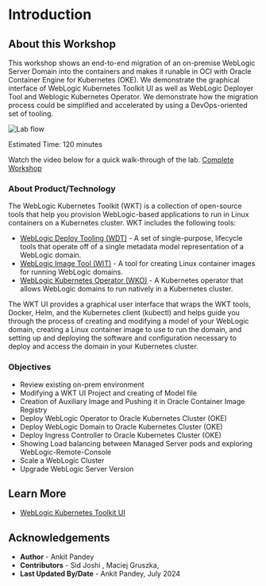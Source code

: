 # Introduction

## About this Workshop

This workshop shows an end-to-end migration of an on-premise WebLogic Server Domain into the containers and makes it runable in OCI with Oracle Container Engine for Kubernetes (OKE). We demonstrate the graphical interface of WebLogic Kubernetes Toolkit UI as well as WebLogic Deployer Tool and Weblogic Kubernetes Operator. We demonstrate how the migration process could be simplified and accelerated by using a DevOps-oriented set of tooling.

![Lab flow](images/lab-flow.png)

Estimated Time: 120 minutes

Watch the video below for a quick walk-through of the lab.
[Complete Workshop](videohub:1_q1mmkimy)

### About Product/Technology

The WebLogic Kubernetes Toolkit (WKT) is a collection of open-source tools that help you provision WebLogic-based applications to run in Linux containers on a Kubernetes cluster. WKT includes the following tools:<br>

* [WebLogic Deploy Tooling (WDT)](https://github.com/oracle/weblogic-deploy-tooling) - A set of single-purpose, lifecycle tools that operate off of a single metadata model representation of a WebLogic domain.
* [WebLogic Image Tool (WIT)](https://github.com/oracle/weblogic-image-tool) - A tool for creating Linux container images for running WebLogic domains.
* [WebLogic Kubernetes Operator (WKO)](https://github.com/oracle/weblogic-kubernetes-operator) - A Kubernetes operator that allows WebLogic domains to run natively in a Kubernetes cluster.

The WKT UI provides a graphical user interface that wraps the WKT tools, Docker, Helm, and the Kubernetes client (kubectl) and helps guide you through the process of creating and modifying a model of your WebLogic domain, creating a Linux container image to use to run the domain, and setting up and deploying the software and configuration necessary to deploy and access the domain in your Kubernetes cluster.


### Objectives

*	Review existing on-prem environment
*	Modifying a WKT UI Project and creating of Model file
*	Creation of Auxiliary Image and Pushing it in Oracle Container Image Registry
*	Deploy WebLogic Operator to Oracle Kubernetes Cluster (OKE)
*	Deploy WebLogic Domain to Oracle Kubernetes Cluster (OKE)
*	Deploy Ingress Controller to Oracle Kubernetes Cluster (OKE)
*	Showing Load balancing between Managed Server pods and exploring WebLogic-Remote-Console
*	Scale a WebLogic Cluster
*	Upgrade WebLogic Server Version
       

## Learn More

* [WebLogic Kubernetes Toolkit UI](https://oracle.github.io/weblogic-toolkit-ui/)

## Acknowledgements

* **Author** -  Ankit Pandey
* **Contributors** - Sid Joshi , Maciej Gruszka, 
* **Last Updated By/Date** - Ankit Pandey, July 2024